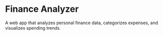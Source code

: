# Finance Analyzer

A web app that analyzes personal finance data, categorizes expenses, and visualizes spending trends.  
